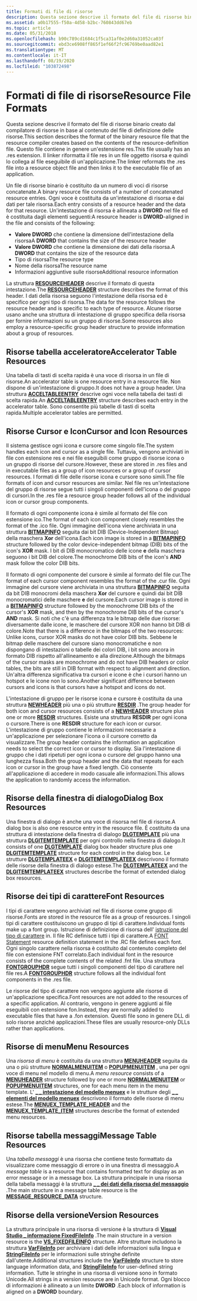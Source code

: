 ```yaml
---
title: Formati di file di risorse
description: Questa sezione descrive il formato del file di risorse binario creato dal compilatore di risorse in base al contenuto del file di definizione delle risorse.
ms.assetid: a0b17555-f50a-4d58-b2bc-760843dd67eb
ms.topic: article
ms.date: 05/31/2018
ms.openlocfilehash: b90c789cd1684c1f5ca31af0e2d60a31052ca03f
ms.sourcegitcommit: ebd3ce6908ff865f1ef66f2fc96769be0aad82e1
ms.translationtype: MT
ms.contentlocale: it-IT
ms.lasthandoff: 08/19/2020
ms.locfileid: "103872498"
---
```

# <a name="resource-file-formats"></a><span data-ttu-id="3447a-103">Formati di file di risorse</span><span class="sxs-lookup"><span data-stu-id="3447a-103">Resource File Formats</span></span>

<span data-ttu-id="3447a-104">Questa sezione descrive il formato del file di risorse binario creato dal compilatore di risorse in base al contenuto del file di definizione delle risorse.</span><span class="sxs-lookup"><span data-stu-id="3447a-104">This section describes the format of the binary resource file that the resource compiler creates based on the contents of the resource-definition file.</span></span> <span data-ttu-id="3447a-105">Questo file contiene in genere un'estensione res.</span><span class="sxs-lookup"><span data-stu-id="3447a-105">This file usually has an .res extension.</span></span> <span data-ttu-id="3447a-106">Il linker riformatta il file res in un file oggetto risorsa e quindi lo collega al file eseguibile di un'applicazione.</span><span class="sxs-lookup"><span data-stu-id="3447a-106">The linker reformats the .res file into a resource object file and then links it to the executable file of an application.</span></span>

<span data-ttu-id="3447a-107">Un file di risorse binario è costituito da un numero di voci di risorse concatenate.</span><span class="sxs-lookup"><span data-stu-id="3447a-107">A binary resource file consists of a number of concatenated resource entries.</span></span> <span data-ttu-id="3447a-108">Ogni voce è costituita da un'intestazione di risorsa e dai dati per tale risorsa.</span><span class="sxs-lookup"><span data-stu-id="3447a-108">Each entry consists of a resource header and the data for that resource.</span></span> <span data-ttu-id="3447a-109">Un'intestazione di risorsa è allineata a **DWORD** nel file ed è costituita dagli elementi seguenti:</span><span class="sxs-lookup"><span data-stu-id="3447a-109">A resource header is **DWORD**-aligned in the file and consists of the following:</span></span>

-   <span data-ttu-id="3447a-110">**Valore DWORD** che contiene la dimensione dell'intestazione della risorsa</span><span class="sxs-lookup"><span data-stu-id="3447a-110">A **DWORD** that contains the size of the resource header</span></span>
-   <span data-ttu-id="3447a-111">**Valore DWORD** che contiene la dimensione dei dati della risorsa.</span><span class="sxs-lookup"><span data-stu-id="3447a-111">A **DWORD** that contains the size of the resource data</span></span>
-   <span data-ttu-id="3447a-112">Tipo di risorsa</span><span class="sxs-lookup"><span data-stu-id="3447a-112">The resource type</span></span>
-   <span data-ttu-id="3447a-113">Nome della risorsa</span><span class="sxs-lookup"><span data-stu-id="3447a-113">The resource name</span></span>
-   <span data-ttu-id="3447a-114">Informazioni aggiuntive sulle risorse</span><span class="sxs-lookup"><span data-stu-id="3447a-114">Additional resource information</span></span>

<span data-ttu-id="3447a-115">La struttura [**RESOURCEHEADER**](resourceheader.md) descrive il formato di questa intestazione.</span><span class="sxs-lookup"><span data-stu-id="3447a-115">The [**RESOURCEHEADER**](resourceheader.md) structure describes the format of this header.</span></span> <span data-ttu-id="3447a-116">I dati della risorsa seguono l'intestazione della risorsa ed è specifico per ogni tipo di risorsa.</span><span class="sxs-lookup"><span data-stu-id="3447a-116">The data for the resource follows the resource header and is specific to each type of resource.</span></span> <span data-ttu-id="3447a-117">Alcune risorse usano anche una struttura di intestazione di gruppo specifica della risorsa per fornire informazioni su un gruppo di risorse.</span><span class="sxs-lookup"><span data-stu-id="3447a-117">Some resources also employ a resource-specific group header structure to provide information about a group of resources.</span></span>

## <a name="accelerator-table-resources"></a><span data-ttu-id="3447a-118">Risorse tabella acceleratore</span><span class="sxs-lookup"><span data-stu-id="3447a-118">Accelerator Table Resources</span></span>

<span data-ttu-id="3447a-119">Una tabella di tasti di scelta rapida è una voce di risorsa in un file di risorse.</span><span class="sxs-lookup"><span data-stu-id="3447a-119">An accelerator table is one resource entry in a resource file.</span></span> <span data-ttu-id="3447a-120">Non dispone di un'intestazione di gruppo.</span><span class="sxs-lookup"><span data-stu-id="3447a-120">It does not have a group header.</span></span> <span data-ttu-id="3447a-121">Una struttura [**ACCELTABLEENTRY**](acceltableentry.md) descrive ogni voce nella tabella dei tasti di scelta rapida.</span><span class="sxs-lookup"><span data-stu-id="3447a-121">An [**ACCELTABLEENTRY**](acceltableentry.md) structure describes each entry in the accelerator table.</span></span> <span data-ttu-id="3447a-122">Sono consentite più tabelle di tasti di scelta rapida.</span><span class="sxs-lookup"><span data-stu-id="3447a-122">Multiple accelerator tables are permitted.</span></span>

## <a name="cursor-and-icon-resources"></a><span data-ttu-id="3447a-123">Risorse Cursor e Icon</span><span class="sxs-lookup"><span data-stu-id="3447a-123">Cursor and Icon Resources</span></span>

<span data-ttu-id="3447a-124">Il sistema gestisce ogni icona e cursore come singolo file.</span><span class="sxs-lookup"><span data-stu-id="3447a-124">The system handles each icon and cursor as a single file.</span></span> <span data-ttu-id="3447a-125">Tuttavia, vengono archiviati in file con estensione res e nei file eseguibili come gruppo di risorse icona o un gruppo di risorse del cursore.</span><span class="sxs-lookup"><span data-stu-id="3447a-125">However, these are stored in .res files and in executable files as a group of icon resources or a group of cursor resources.</span></span> <span data-ttu-id="3447a-126">I formati di file delle risorse icona e cursore sono simili.</span><span class="sxs-lookup"><span data-stu-id="3447a-126">The file formats of icon and cursor resources are similar.</span></span> <span data-ttu-id="3447a-127">Nel file res un'intestazione del gruppo di risorse segue tutti i singoli componenti dell'icona o del gruppo di cursori.</span><span class="sxs-lookup"><span data-stu-id="3447a-127">In the .res file a resource group header follows all of the individual icon or cursor group components.</span></span>

<span data-ttu-id="3447a-128">Il formato di ogni componente icona è simile al formato del file con estensione ico.</span><span class="sxs-lookup"><span data-stu-id="3447a-128">The format of each icon component closely resembles the format of the .ico file.</span></span> <span data-ttu-id="3447a-129">Ogni immagine dell'icona viene archiviata in una struttura [**BITMAPINFO**](/windows/win32/api/wingdi/ns-wingdi-bitmapinfo) seguita dai bit DIB (Device-Independent Bitmap) della maschera **Xor** dell'icona.</span><span class="sxs-lookup"><span data-stu-id="3447a-129">Each icon image is stored in a [**BITMAPINFO**](/windows/win32/api/wingdi/ns-wingdi-bitmapinfo) structure followed by the color device-independent bitmap (DIB) bits of the icon's **XOR** mask.</span></span> <span data-ttu-id="3447a-130">I bit di DIB monocromatico delle icone **e** della maschera seguono i bit DIB del colore.</span><span class="sxs-lookup"><span data-stu-id="3447a-130">The monochrome DIB bits of the icon's **AND** mask follow the color DIB bits.</span></span>

<span data-ttu-id="3447a-131">Il formato di ogni componente del cursore è simile al formato del file cur.</span><span class="sxs-lookup"><span data-stu-id="3447a-131">The format of each cursor component resembles the format of the .cur file.</span></span> <span data-ttu-id="3447a-132">Ogni immagine del cursore viene archiviata in una struttura [**BITMAPINFO**](/windows/win32/api/wingdi/ns-wingdi-bitmapinfo) seguita da bit DIB monocromi della maschera **Xor** del cursore e quindi dai bit DIB monocromatici delle maschere **e** del cursore.</span><span class="sxs-lookup"><span data-stu-id="3447a-132">Each cursor image is stored in a [**BITMAPINFO**](/windows/win32/api/wingdi/ns-wingdi-bitmapinfo) structure followed by the monochrome DIB bits of the cursor's **XOR** mask, and then by the monochrome DIB bits of the cursor's **AND** mask.</span></span> <span data-ttu-id="3447a-133">Si noti che c'è una differenza tra le bitmap delle due risorse: diversamente dalle icone, le maschere del cursore XOR non hanno bit DIB di colore.</span><span class="sxs-lookup"><span data-stu-id="3447a-133">Note that there is a difference in the bitmaps of the two resources: Unlike icons, cursor XOR masks do not have color DIB bits.</span></span> <span data-ttu-id="3447a-134">Sebbene le bitmap delle maschere del cursore siano monocromatiche e non dispongano di intestazioni o tabelle dei colori DIB, i bit sono ancora in formato DIB rispetto all'allineamento e alla direzione.</span><span class="sxs-lookup"><span data-stu-id="3447a-134">Although the bitmaps of the cursor masks are monochrome and do not have DIB headers or color tables, the bits are still in DIB format with respect to alignment and direction.</span></span> <span data-ttu-id="3447a-135">Un'altra differenza significativa tra cursori e icone è che i cursori hanno un hotspot e le icone non lo sono.</span><span class="sxs-lookup"><span data-stu-id="3447a-135">Another significant difference between cursors and icons is that cursors have a hotspot and icons do not.</span></span>

<span data-ttu-id="3447a-136">L'intestazione di gruppo per le risorse icona e cursore è costituita da una struttura [**NEWHEADER**](newheader.md) più una o più strutture [**RESDIR**](resdir.md) .</span><span class="sxs-lookup"><span data-stu-id="3447a-136">The group header for both icon and cursor resources consists of a [**NEWHEADER**](newheader.md) structure plus one or more [**RESDIR**](resdir.md) structures.</span></span> <span data-ttu-id="3447a-137">Esiste una struttura **RESDIR** per ogni icona o cursore.</span><span class="sxs-lookup"><span data-stu-id="3447a-137">There is one **RESDIR** structure for each icon or cursor.</span></span> <span data-ttu-id="3447a-138">L'intestazione di gruppo contiene le informazioni necessarie a un'applicazione per selezionare l'icona o il cursore corretto da visualizzare.</span><span class="sxs-lookup"><span data-stu-id="3447a-138">The group header contains the information an application needs to select the correct icon or cursor to display.</span></span> <span data-ttu-id="3447a-139">Sia l'intestazione di gruppo che i dati ripetuti per ogni icona o cursore del gruppo hanno una lunghezza fissa.</span><span class="sxs-lookup"><span data-stu-id="3447a-139">Both the group header and the data that repeats for each icon or cursor in the group have a fixed length.</span></span> <span data-ttu-id="3447a-140">Ciò consente all'applicazione di accedere in modo casuale alle informazioni.</span><span class="sxs-lookup"><span data-stu-id="3447a-140">This allows the application to randomly access the information.</span></span>

## <a name="dialog-box-resources"></a><span data-ttu-id="3447a-141">Risorse della finestra di dialogo</span><span class="sxs-lookup"><span data-stu-id="3447a-141">Dialog Box Resources</span></span>

<span data-ttu-id="3447a-142">Una finestra di dialogo è anche una voce di risorsa nel file di risorse.</span><span class="sxs-lookup"><span data-stu-id="3447a-142">A dialog box is also one resource entry in the resource file.</span></span> <span data-ttu-id="3447a-143">È costituito da una struttura di intestazione della finestra di dialogo [**DLGTEMPLATE**](/windows/desktop/api/winuser/ns-winuser-dlgtemplate) più una struttura [**DLGITEMTEMPLATE**](/windows/desktop/api/winuser/ns-winuser-dlgitemtemplate) per ogni controllo nella finestra di dialogo.</span><span class="sxs-lookup"><span data-stu-id="3447a-143">It consists of one [**DLGTEMPLATE**](/windows/desktop/api/winuser/ns-winuser-dlgtemplate) dialog box header structure plus one [**DLGITEMTEMPLATE**](/windows/desktop/api/winuser/ns-winuser-dlgitemtemplate) structure for each control in the dialog box.</span></span> <span data-ttu-id="3447a-144">Le strutture [**DLGTEMPLATEEX**](/windows/desktop/dlgbox/dlgtemplateex) e [**DLGITEMTEMPLATEEX**](/windows/desktop/dlgbox/dlgitemtemplateex) descrivono il formato delle risorse della finestra di dialogo estese.</span><span class="sxs-lookup"><span data-stu-id="3447a-144">The [**DLGTEMPLATEEX**](/windows/desktop/dlgbox/dlgtemplateex) and the [**DLGITEMTEMPLATEEX**](/windows/desktop/dlgbox/dlgitemtemplateex) structures describe the format of extended dialog box resources.</span></span>

## <a name="font-resources"></a><span data-ttu-id="3447a-145">Risorse dei tipi di carattere</span><span class="sxs-lookup"><span data-stu-id="3447a-145">Font Resources</span></span>

<span data-ttu-id="3447a-146">I tipi di carattere vengono archiviati nel file di risorse come gruppo di risorse.</span><span class="sxs-lookup"><span data-stu-id="3447a-146">Fonts are stored in the resource file as a group of resources.</span></span> <span data-ttu-id="3447a-147">I singoli tipi di carattere costituiscono un gruppo di tipi di carattere.</span><span class="sxs-lookup"><span data-stu-id="3447a-147">Individual fonts make up a font group.</span></span> <span data-ttu-id="3447a-148">Istruzione di definizione di risorsa dell' [istruzione del tipo di carattere](./font-statement.md) in. Il file RC definisce tutti i tipi di carattere.</span><span class="sxs-lookup"><span data-stu-id="3447a-148">A [FONT Statement](./font-statement.md) resource definition statement in the .RC file defines each font.</span></span> <span data-ttu-id="3447a-149">Ogni singolo carattere nella risorsa è costituito dal contenuto completo del file con estensione FNT correlato.</span><span class="sxs-lookup"><span data-stu-id="3447a-149">Each individual font in the resource consists of the complete contents of the related .fnt file.</span></span> <span data-ttu-id="3447a-150">Una struttura [**FONTGROUPHDR**](fontgrouphdr.md) segue tutti i singoli componenti del tipo di carattere nel file res.</span><span class="sxs-lookup"><span data-stu-id="3447a-150">A [**FONTGROUPHDR**](fontgrouphdr.md) structure follows all the individual font components in the .res file.</span></span>

<span data-ttu-id="3447a-151">Le risorse del tipo di carattere non vengono aggiunte alle risorse di un'applicazione specifica.</span><span class="sxs-lookup"><span data-stu-id="3447a-151">Font resources are not added to the resources of a specific application.</span></span> <span data-ttu-id="3447a-152">Al contrario, vengono in genere aggiunti ai file eseguibili con estensione fon.</span><span class="sxs-lookup"><span data-stu-id="3447a-152">Instead, they are normally added to executable files that have a .fon extension.</span></span> <span data-ttu-id="3447a-153">Questi file sono in genere DLL di solo risorse anziché applicazioni.</span><span class="sxs-lookup"><span data-stu-id="3447a-153">These files are usually resource-only DLLs rather than applications.</span></span>

## <a name="menu-resources"></a><span data-ttu-id="3447a-154">Risorse di menu</span><span class="sxs-lookup"><span data-stu-id="3447a-154">Menu Resources</span></span>

<span data-ttu-id="3447a-155">Una *risorsa di menu* è costituita da una struttura [**MENUHEADER**](menuheader.md) seguita da una o più strutture [**NORMALMENUITEM**](normalmenuitem.md) o [**POPUPMENUITEM**](popupmenuitem.md) , una per ogni voce di menu nel modello di menu.</span><span class="sxs-lookup"><span data-stu-id="3447a-155">A *menu resource* consists of a [**MENUHEADER**](menuheader.md) structure followed by one or more [**NORMALMENUITEM**](normalmenuitem.md) or [**POPUPMENUITEM**](popupmenuitem.md) structures, one for each menu item in the menu template.</span></span> <span data-ttu-id="3447a-156">L' [**\_ \_ intestazione del modello menuex**](menuex-template-header.md) e le strutture degli [**\_ \_ elementi del modello menuex**](menuex-template-item.md) descrivono il formato delle risorse di menu estese.</span><span class="sxs-lookup"><span data-stu-id="3447a-156">The [**MENUEX\_TEMPLATE\_HEADER**](menuex-template-header.md) and the [**MENUEX\_TEMPLATE\_ITEM**](menuex-template-item.md) structures describe the format of extended menu resources.</span></span>

## <a name="message-table-resources"></a><span data-ttu-id="3447a-157">Risorse tabella messaggi</span><span class="sxs-lookup"><span data-stu-id="3447a-157">Message Table Resources</span></span>

<span data-ttu-id="3447a-158">Una *tabella messaggi* è una risorsa che contiene testo formattato da visualizzare come messaggio di errore o in una finestra di messaggio.</span><span class="sxs-lookup"><span data-stu-id="3447a-158">A *message table* is a resource that contains formatted text for display as an error message or in a message box.</span></span> <span data-ttu-id="3447a-159">La struttura principale in una risorsa della tabella messaggi è la struttura [**\_ \_ dei dati della risorsa del messaggio**](/windows/desktop/api/Winnt/ns-winnt-message_resource_data) .</span><span class="sxs-lookup"><span data-stu-id="3447a-159">The main structure in a message table resource is the [**MESSAGE\_RESOURCE\_DATA**](/windows/desktop/api/Winnt/ns-winnt-message_resource_data) structure.</span></span>

## <a name="version-resources"></a><span data-ttu-id="3447a-160">Risorse della versione</span><span class="sxs-lookup"><span data-stu-id="3447a-160">Version Resources</span></span>

<span data-ttu-id="3447a-161">La struttura principale in una risorsa di versione è la struttura di [**Visual Studio \_ informazione FixedFileInfo**](/windows/win32/api/verrsrc/ns-verrsrc-vs_fixedfileinfo) .</span><span class="sxs-lookup"><span data-stu-id="3447a-161">The main structure in a version resource is the [**VS\_FIXEDFILEINFO**](/windows/win32/api/verrsrc/ns-verrsrc-vs_fixedfileinfo) structure.</span></span> <span data-ttu-id="3447a-162">Altre strutture includono la struttura [**VarFileInfo**](varfileinfo.md) per archiviare i dati delle informazioni sulla lingua e [**StringFileInfo**](stringfileinfo.md) per le informazioni sulle stringhe definite dall'utente.</span><span class="sxs-lookup"><span data-stu-id="3447a-162">Additional structures include the [**VarFileInfo**](varfileinfo.md) structure to store language information data, and [**StringFileInfo**](stringfileinfo.md) for user-defined string information.</span></span> <span data-ttu-id="3447a-163">Tutte le stringhe in una risorsa di versione sono in formato Unicode.</span><span class="sxs-lookup"><span data-stu-id="3447a-163">All strings in a version resource are in Unicode format.</span></span> <span data-ttu-id="3447a-164">Ogni blocco di informazioni è allineato a un limite **DWORD** .</span><span class="sxs-lookup"><span data-stu-id="3447a-164">Each block of information is aligned on a **DWORD** boundary.</span></span>

 

 